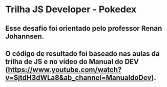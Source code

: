 # Trilha JS Developer - Pokedex

## Esse desafio foi orientado pelo professor Renan Johannsen.
## O código de resultado foi baseado nas aulas da trilha de JS e no vídeo do Manual do DEV (https://www.youtube.com/watch?v=SjtdH3dWLa8&ab_channel=ManualdoDev).
